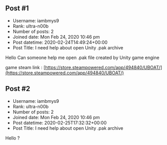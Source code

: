 ## Post #1
- Username: iambmys9
- Rank: ultra-n00b
- Number of posts: 2
- Joined date: Mon Feb 24, 2020 10:46 pm
- Post datetime: 2020-02-24T14:49:24+00:00
- Post Title: I need help about open Unity .pak archive

Hello Can someone help me open .pak file created by Unity game engine 

game steam link : [https://store.steampowered.com/app/494840/UBOAT/](https://store.steampowered.com/app/494840/UBOAT/)
## Post #2
- Username: iambmys9
- Rank: ultra-n00b
- Number of posts: 2
- Joined date: Mon Feb 24, 2020 10:46 pm
- Post datetime: 2020-02-25T17:32:32+00:00
- Post Title: I need help about open Unity .pak archive

Hello ?
